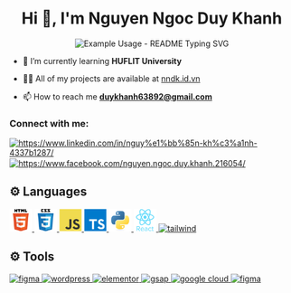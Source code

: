 
<h1 align="center">Hi 👋, I'm Nguyen Ngoc Duy Khanh</h1>
<p align="center">
  <img src="https://readme-typing-svg.demolab.com/?lines=A+passionate+frontend+developer+from+VietNam;No+Nonsense-Dev+Knowledge;Animation+&+ Design;Make+your+readme+stand+out!&font=Fira%20Code&center=true&width=580&height=50&duration=4000&pause=1000" alt="Example Usage - README Typing SVG">
</p>

- 🌱 I’m currently learning **HUFLIT University**

- 👨‍💻 All of my projects are available at [nndk.id.vn](nndk.id.vn)

- 📫 How to reach me **duykhanh63892@gmail.com**

<h3 align="left">Connect with me:</h3>
<p align="left">
<a href="https://linkedin.com/in/https://www.linkedin.com/in/nguy%e1%bb%85n-kh%c3%a1nh-4337b1287/" target="blank"><img align="center" src="https://raw.githubusercontent.com/rahuldkjain/github-profile-readme-generator/master/src/images/icons/Social/linked-in-alt.svg" alt="https://www.linkedin.com/in/nguy%e1%bb%85n-kh%c3%a1nh-4337b1287/" height="30" width="40" /></a>
<a href="https://fb.com/https://www.facebook.com/nguyen.ngoc.duy.khanh.216054/" target="blank"><img align="center" src="https://raw.githubusercontent.com/rahuldkjain/github-profile-readme-generator/master/src/images/icons/Social/facebook.svg" alt="https://www.facebook.com/nguyen.ngoc.duy.khanh.216054/" height="30" width="40" /></a>
</p>

## ⚙️ Languages

<p align="left"> 
  <a href="https://www.w3.org/html/" target="_blank"> 
    <img src="https://raw.githubusercontent.com/devicons/devicon/master/icons/html5/html5-original-wordmark.svg" alt="html5" width="40" height="40"/> 
  </a>
  <a href="https://www.w3schools.com/css/" target="_blank"> 
    <img src="https://raw.githubusercontent.com/devicons/devicon/master/icons/css3/css3-original-wordmark.svg" alt="css3" width="40" height="40"/> 
  </a> 
  <a href="https://developer.mozilla.org/en-US/docs/Web/JavaScript" target="_blank"> 
    <img src="https://raw.githubusercontent.com/devicons/devicon/master/icons/javascript/javascript-original.svg" alt="javascript" width="40" height="40"/> 
  </a> 
  <a href="https://www.typescriptlang.org/" target="_blank"> 
    <img src="https://raw.githubusercontent.com/devicons/devicon/master/icons/typescript/typescript-original.svg" alt="typescript" width="40" height="40"/> 
  </a> 
  <a href="https://www.python.org" target="_blank"> 
    <img src="https://raw.githubusercontent.com/devicons/devicon/master/icons/python/python-original.svg" alt="python" width="40" height="40"/> 
  </a> 
    <a href="https://reactjs.org/" target="_blank"> 
    <img src="https://raw.githubusercontent.com/devicons/devicon/master/icons/react/react-original-wordmark.svg" alt="react" width="40" height="40"/> 
  </a> 
    <a href="https://tailwindcss.com/" target="_blank"> 
    <img src="https://www.vectorlogo.zone/logos/tailwindcss/tailwindcss-icon.svg" alt="tailwind" width="40" height="40"/> 
  </a> 
</p>

## ⚙️ Tools  


<p align="left">  
  <!-- Figma -->
  <a href="https://www.figma.com/" target="_blank"> 
    <img src="https://www.vectorlogo.zone/logos/figma/figma-icon.svg" alt="figma" width="40" height="40"/> 
  </a> 

  <!-- WordPress -->
  <a href="https://wordpress.org/" target="_blank"> 
    <img src="https://www.vectorlogo.zone/logos/wordpress/wordpress-icon.svg" alt="wordpress" width="40" height="40"/> 
  </a> 
  
  <!-- Elementor -->
  <a href="https://elementor.com/" target="_blank"> 
    <img src="https://www.e-informatique.ch/wp-content/uploads/2019/05/elementor_icon_gradient-100x100.png" alt="elementor" width="40" height="40"/> 
  </a>
  
  <!-- GSAP -->
  <a href="https://greensock.com/gsap/" target="_blank"> 
    <img src="https://raw.githubusercontent.com/gilbarbara/logos/main/logos/greensock-icon.svg" alt="gsap" width="40" height="40"/> 
  </a> 

  <!-- Google Cloud -->
  <a href="https://cloud.google.com/" target="_blank"> 
    <img src="https://www.vectorlogo.zone/logos/google_cloud/google_cloud-icon.svg" alt="google cloud" width="40" height="40"/> 
  </a> 

  <!-- Git -->
  <a href="https://www.git.com/" target="_blank"> 
    <img src="https://avatars.githubusercontent.com/u/18133?s=200&v=4" alt="figma" width="40" height="40"/> 
  </a> 

</p>
